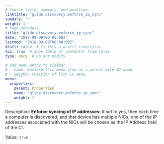 ```yaml
---
# Course title, summary, and position.
linktitle: "glide.discovery.enforce_ip_sync"
summary: ""
weight: 1
# Page metadata.
title: "glide.discovery.enforce_ip_sync"
date: "2018-09-09T00:00:00Z"
lastmod: "2018-09-09T00:00:00Z"
draft: false  # Is this a draft? true/false
toc: true  # Show table of contents? true/false
type: docs  # Do not modify.

# Add menu entry to sidebar.
# - name: Declare this menu item as a parent with ID name.
# - weight: Position of link in menu.
menu:
  properties:
    parent: Properties
    name: "glide.discovery.enforce_ip_sync"
    weight: 1
---
```


Description: <b>Enforce syncing of IP addresses:</b> if set to yes, then each time a computer is discovered, and that device has multiple NICs, one of the IP addresses associated with the NICs will be chosen as the IP Address field of the CI.


Value: `true`